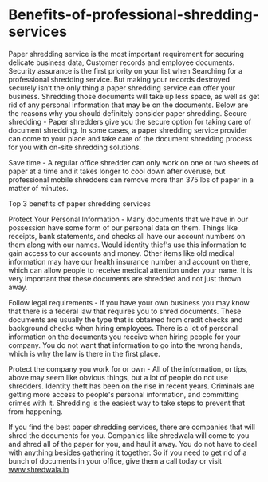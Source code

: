 # Benefits-of-professional-shredding-services
Paper shredding service is the most important requirement for securing delicate business data,
Customer records and employee documents. Security assurance is the first priority on your list when
Searching for a professional shredding service. But making your records destroyed securely isn’t
the only thing a paper shredding service can offer your business. Shredding those documents will
take up less space, as well as get rid of any personal information that may be on the documents. 
Below are the reasons why you should definitely consider paper shredding.
Secure shredding - Paper shredders give you the secure option for taking care of document
shredding. In some cases, a paper shredding service provider can come to your place and take care
of the document shredding process for you with on-site shredding solutions.

Save time - A regular office shredder can only work on one or two sheets of paper at a time and it
takes longer to cool down after overuse, but professional mobile shredders can remove more than
375 lbs of paper in a matter of minutes.

Top 3 benefits of paper shredding services

Protect Your Personal Information - Many documents that we have in our possession have some
form of our personal data on them. Things like receipts, bank statements, and checks all have our
account numbers on them along with our names. Would identity thief's use this information to gain
access to our accounts and money. Other items like old medical information may have our health
insurance number and account on there, which can allow people to receive medical attention under
your name. It is very important that these documents are shredded and not just thrown away.

Follow legal requirements - If you have your own business you may know that there is a federal
law that requires you to shred documents. These documents are usually the type that is obtained
from credit checks and background checks when hiring employees. There is a lot of personal
information on the documents you receive when hiring people for your company. You do not want
that information to go into the wrong hands, which is why the law is there in the first place.

Protect the company you work for or own - All of the information, or tips, above may seem like
obvious things, but a lot of people do not use shredders. Identity theft has been on the rise in recent
years. Criminals are getting more access to people's personal information, and committing crimes
with it. Shredding is the easiest way to take steps to prevent that from happening.

If you find the best paper shredding services, there are companies that will shred the documents
for you. Companies like shredwala will come to you and shred all of the paper for you, and haul it
away. You do not have to deal with anything besides gathering it together. So if you need to get rid of
a bunch of documents in your office, give them a call today or visit www.shredwala.in

